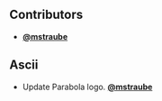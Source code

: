 ## Contributors

- **[@mstraube](https://github.com/mstraube)**

## Ascii

- Update Parabola logo. **[@mstraube](https://github.com/mstraube)**
